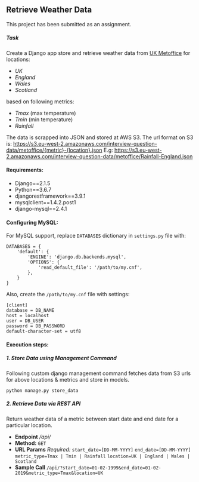 ## Retrieve Weather Data
This project has been submitted as an assignment.
##### Task
Create a Django app store and retrieve weather data from [UK Metoffice](https://www.metoffice.gov.uk/climate/uk/summaries/datasets#Yearorder) for locations:
- *UK*
- *England*
- *Wales*
- *Scotland* 

based on following metrics:
- *Tmax* (max temperature)
- *Tmin* (min temperature)
- *Rainfall*

The data is scrapped into JSON and stored at AWS S3.
The url format on S3 is:
https://s3.eu-west-2.amazonaws.com/interview-question-data/metoffice/{metric}-{location}.json
E.g:
https://s3.eu-west-2.amazonaws.com/interview-question-data/metoffice/Rainfall-England.json
#### Requirements:
- Django==2.1.5
- Python==3.6.7
- djangorestframework==3.9.1
- mysqlclient==1.4.2.post1
- django-mysql==2.4.1

#### Configuring MySQL:
For MySQL support, replace `DATABASES` dictionary in `settings.py` file with:
```
DATABASES = {
    'default': {
        'ENGINE': 'django.db.backends.mysql',
        'OPTIONS': {
            'read_default_file': '/path/to/my.cnf',
        },
    }
}
```
Also, create the `/path/to/my.cnf` file with settings:
```
[client]
database = DB_NAME
host = localhost
user = DB_USER
password = DB_PASSWORD
default-character-set = utf8
```

#### Execution steps:
##### 1. Store Data using Management Command
Following custom django management command fetches data from S3 urls for above locations & metrics and store in models. 
```
python manage.py store_data
```
##### 2. Retrieve Data via REST API
Return weather data of a metric between start date and end date for a particular location. 
* **Endpoint**
 */api/*
* **Method:**
  `GET`
*  **URL Params**
   *Required:*
   `start_date=[DD-MM-YYYY]`
    `end_date=[DD-MM-YYYY]`
   `metric_type=Tmax | Tmin | Rainfall`
   `location=UK | England | Wales | Scotland`
*  **Sample Call**
`/api/?start_date=01-02-1999&end_date=01-02-2019&metric_type=Tmax&location=UK`











